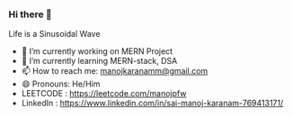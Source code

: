 ### Hi there 👋

Life is a Sinusoidal Wave

- 🔭 I’m currently working on MERN Project
- 🌱 I’m currently learning MERN-stack, DSA
- 📫 How to reach me: manojkaranamm@gmail.com
- 😄 Pronouns: He/Him
- LEETCODE : https://leetcode.com/manojpfw
- LinkedIn : https://www.linkedin.com/in/sai-manoj-karanam-769413171/
  <!--- 👯 I’m looking to collaborate on ...
- 🤔 I’m looking for help with ...
- 💬 Ask me about ...
- - ⚡ Fun fact:-->

